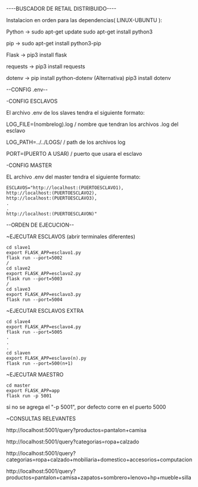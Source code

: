 ----BUSCADOR DE RETAIL DISTRIBUIDO----

Instalacion en orden para las dependencias( LINUX-UBUNTU ):

Python   -> sudo apt-get update
            sudo apt-get install python3

pip      -> sudo apt-get install python3-pip

Flask    -> pip3 install flask

requests -> pip3 install requests

dotenv   -> pip install python-dotenv     (Alternativa)     pip3 install dotenv

--CONFIG .env--

-CONFIG ESCLAVOS

El archivo .env de los slaves tendra el siguiente formato:

LOG_FILE=(nombrelog).log    / nombre que tendran los archivos .log del esclavo

LOG_PATH=../../LOGS/        / path de los archivos log

PORT=(PUERTO A USAR)        / puerto que usara el esclavo

-CONFIG MASTER

EL archivo .env del master tendra el siguiente formato:
```
ESCLAVOS="http://localhost:(PUERTOESCLAVO1),
http://localhost:(PUERTOESCLAVO2),
http://localhost:(PUERTOESCLAVO3),
.
.
http://localhost:(PUERTOESCLAVON)"
```

--ORDEN DE EJECUCION--

~EJECUTAR ESCLAVOS (abrir terminales diferentes)
```
cd slave1
export FLASK_APP=esclavo1.py
flask run --port=5002
/
cd slave2
export FLASK_APP=esclavo2.py
flask run --port=5003
/
cd slave3
export FLASK_APP=esclavo3.py
flask run --port=5004
```

~EJECUTAR ESCLAVOS EXTRA
```
cd slave4
export FLASK_APP=esclavo4.py
flask run --port=5005
.
.
.
cd slaven
export FLASK_APP=esclavo(n).py
flask run --port=500(n+1)
```
~EJECUTAR MAESTRO
```
cd master
export FLASK_APP=app
flask run -p 5001
```
si no se agrega el "-p 5001", por defecto corre en el puerto 5000

~CONSULTAS RELEVANTES

http://localhost:5001/query?productos=pantalon+camisa

http://localhost:5001/query?categorias=ropa+calzado

http://localhost:5001/query?categorias=ropa+calzado+mobiliaria+domestico+accesorios+computacion

http://localhost:5001/query?productos=pantalon+camisa+zapatos+sombrero+lenovo+hp+mueble+silla